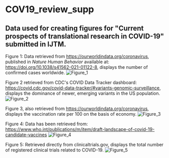 # COV19_review_supp
## Data used for creating figures for "Current prospects of translational research in COVID-19" submitted in IJTM. 
Figure 1: Data retrieved from https://ourworldindata.org/coronavirus, published in *Nature Human Behavior* available at: https://doi.org/10.1038/s41562-021-01122-8, displays the number of confirmed cases worldwide.
![Figure_1](https://user-images.githubusercontent.com/85573898/218058407-d8b5ee93-31ff-48be-a89d-f8399757eb94.png)

Figure 2 retrieved from CDC's COVID Data Tracker dashboard: https://covid.cdc.gov/covid-data-tracker/#variants-genomic-surveillance, displays the dominance of newer, emerging variants in the US population.
![Figure_2](https://user-images.githubusercontent.com/85573898/218058894-904eba71-4727-4ec5-9613-4e4d7b54aa21.png)

Figure 3, also retrieved from https://ourworldindata.org/coronavirus, displays the vaccination rate per 100 on the basis of economy.
![Figure_3](https://user-images.githubusercontent.com/85573898/218059292-bfc18544-1558-41cb-96c4-e1873b59239b.png)

 Figure 4: Data has been retrieved from: https://www.who.int/publications/m/item/draft-landscape-of-covid-19-candidate-vaccines 
![Figure_4](https://user-images.githubusercontent.com/85573898/217242446-24593276-36d7-496c-9a9a-2b89d44f416f.png)

Figure 5: Retrieved directly from clinicaltrials.gov, displays the total number of registered clinical trials related to COVID-19.
![Figure_5](https://user-images.githubusercontent.com/85573898/217241152-f304d3d0-5839-417b-93ce-cd861f73379c.png)


